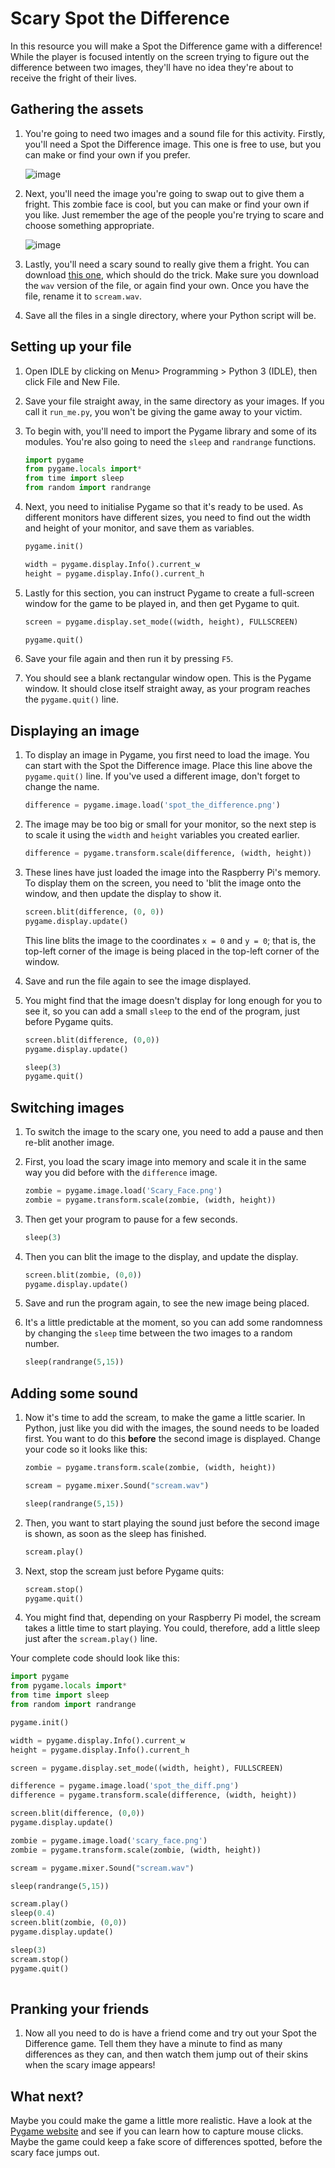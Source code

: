 # Scary Spot the Difference

In this resource you will make a Spot the Difference game with a difference! While the player is focused intently on the screen trying to figure out the difference between two images, they'll have no idea they're about to receive the fright of their lives.

## Gathering the assets

1. You're going to need two images and a sound file for this activity. Firstly, you'll need a Spot the Difference image. This one is free to use, but you can make or find your own if you prefer.

   ![image](images/spot_the_diff.png)

1. Next, you'll need the image you're going to swap out to give them a fright. This zombie face is cool, but you can make or find your own if you like. Just remember the age of the people you're trying to scare and choose something appropriate.

	![image](images/scary_face.png)

1. Lastly, you'll need a scary sound to really give them a fright. You can download [this one](http://soundbible.com/1627-Female-Scream-Horror.html), which should do the trick. Make sure you download the `wav` version of the file, or again find your own. Once you have the file, rename it to `scream.wav`.

1. Save all the files in a single directory, where your Python script will be.

## Setting up your file

1. Open IDLE by clicking on Menu> Programming > Python 3 (IDLE), then click File and New File.

1. Save your file straight away, in the same directory as your images. If you call it `run_me.py`, you won't be giving the game away to your victim.

1. To begin with, you'll need to import the Pygame library and some of its modules. You're also going to need the `sleep` and `randrange` functions.

    ``` python
    import pygame
    from pygame.locals import*
	from time import sleep
	from random import randrange
    ```
	
1. Next, you need to initialise Pygame so that it's ready to be used. As different monitors have different sizes, you need to find out the width and height of your monitor, and save them as variables.

    ``` python
	pygame.init()

	width = pygame.display.Info().current_w
	height = pygame.display.Info().current_h
	```
    
1. Lastly for this section, you can instruct Pygame to create a full-screen window for the game to be played in, and then get Pygame to quit.

    ``` python
	screen = pygame.display.set_mode((width, height), FULLSCREEN)
	
	pygame.quit()
    ```

1. Save your file again and then run it by pressing `F5`.

1. You should see a blank rectangular window open. This is the Pygame window. It should close itself straight away, as your program reaches the `pygame.quit()` line.

## Displaying an image

1. To display an image in Pygame, you first need to load the image. You can start with the Spot the Difference image. Place this line above the `pygame.quit()` line. If you've used a different image, don't forget to change the name.

	``` python
	difference = pygame.image.load('spot_the_difference.png')
	```

1. The image may be too big or small for your monitor, so the next step is to scale it using the `width` and `height` variables you created earlier.

	```python
	difference = pygame.transform.scale(difference, (width, height))
	```
	
1. These lines have just loaded the image into the Raspberry Pi's memory. To display them on the screen, you need to 'blit the image onto the window, and then update the display to show it.

    ``` python
    screen.blit(difference, (0, 0))
    pygame.display.update()
    ```
	
    This line blits the image to the coordinates `x = 0` and `y = 0`; that is, the top-left corner of the image is being placed in the top-left corner of the window.

1. Save and run the file again to see the image displayed.

1. You might find that the image doesn't display for long enough for you to see it, so you can add a small `sleep` to the end of the program, just before Pygame quits.

	```python
	screen.blit(difference, (0,0))
	pygame.display.update()
	
	sleep(3)
	pygame.quit()
	```

## Switching images

1. To switch the image to the scary one, you need to add a pause and then re-blit another image.

1. First, you load the scary image into memory and scale it in the same way you did before with the `difference` image.

	```python
	zombie = pygame.image.load('Scary_Face.png')
	zombie = pygame.transform.scale(zombie, (width, height))
	```
	
1. Then get your program to pause for a few seconds.

	```python
	sleep(3)
	```
	
1. Then you can blit the image to the display, and update the display.

    ``` python
	screen.blit(zombie, (0,0))
	pygame.display.update()
    ```

1. Save and run the program again, to see the new image being placed.

1. It's a little predictable at the moment, so you can add some randomness by changing the `sleep` time between the two images to a random number.

	```python
	sleep(randrange(5,15))
	```
	
## Adding some sound

1. Now it's time to add the scream, to make the game a little scarier. In Python, just like you did with the images, the sound needs to be loaded first. You want to do this **before** the second image is displayed. Change your code so it looks like this:

    ``` python
	zombie = pygame.transform.scale(zombie, (width, height))

	scream = pygame.mixer.Sound("scream.wav")
	
	sleep(randrange(5,15))
    ```

1. Then, you want to start playing the sound just before the second image is shown, as soon as the sleep has finished.

    ``` python
    scream.play()
    ```

1. Next, stop the scream just before Pygame quits:

    ``` python
    scream.stop()
    pygame.quit()
    ```

1. You might find that, depending on your Raspberry Pi model, the scream takes a little time to start playing. You could, therefore, add a little sleep just after the `scream.play()` line.

Your complete code should look like this:

```python	
import pygame
from pygame.locals import*
from time import sleep
from random import randrange

pygame.init()

width = pygame.display.Info().current_w
height = pygame.display.Info().current_h

screen = pygame.display.set_mode((width, height), FULLSCREEN)

difference = pygame.image.load('spot_the_diff.png')
difference = pygame.transform.scale(difference, (width, height))

screen.blit(difference, (0,0))
pygame.display.update()

zombie = pygame.image.load('scary_face.png')
zombie = pygame.transform.scale(zombie, (width, height))

scream = pygame.mixer.Sound("scream.wav")

sleep(randrange(5,15))

scream.play()
sleep(0.4)
screen.blit(zombie, (0,0))
pygame.display.update()

sleep(3)
scream.stop()
pygame.quit()
	
```
	
## Pranking your friends

1. Now all you need to do is have a friend come and try out your Spot the Difference game. Tell them they have a minute to find as many differences as they can, and then watch them jump out of their skins when the scary image appears!

## What next?

Maybe you could make the game a little more realistic. Have a look at the [Pygame website](http://www.pygame.org/docs/tut/newbieguide.html) and see if you can learn how to capture mouse clicks. Maybe the game could keep a fake score of differences spotted, before the scary face jumps out.
